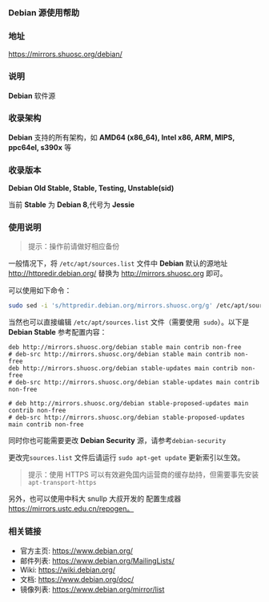 ### Debian 源使用帮助 

### 地址 

https://mirrors.shuosc.org/debian/

### 说明 

**Debian** 软件源

### 收录架构 

**Debian** 支持的所有架构，如 **AMD64 (x86_64), Intel x86, ARM, MIPS, ppc64el, s390x** 等

### 收录版本 

**Debian Old Stable, Stable, Testing, Unstable(sid)**

当前 **Stable** 为 **Debian 8**,代号为 **Jessie**

### 使用说明 

> 提示：操作前请做好相应备份


一般情况下，将 `/etc/apt/sources.list` 文件中 **Debian** 默认的源地址 http://httpredir.debian.org/ 替换为 http://mirrors.shuosc.org 即可。

可以使用如下命令：

```bash
sudo sed -i 's/httpredir.debian.org/mirrors.shuosc.org/g' /etc/apt/sources.list
```

当然也可以直接编辑 `/etc/apt/sources.list` 文件（需要使用` sudo`）。以下是 **Debian Stable** 参考配置内容：

    deb http://mirrors.shuosc.org/debian stable main contrib non-free
    # deb-src http://mirrors.shuosc.org/debian stable main contrib non-free
    deb http://mirrors.shuosc.org/debian stable-updates main contrib non-free
    # deb-src http://mirrors.shuosc.org/debian stable-updates main contrib non-free
    
    # deb http://mirrors.shuosc.org/debian stable-proposed-updates main contrib non-free
    # deb-src http://mirrors.shuosc.org/debian stable-proposed-updates main contrib non-free

同时你也可能需要更改 **Debian Security** 源，请参考`debian-security`

更改完`sources.list` 文件后请运行 ``sudo apt-get update`` 更新索引以生效。

> 提示：使用 HTTPS 可以有效避免国内运营商的缓存劫持，但需要事先安装 ``apt-transport-https``




另外，也可以使用中科大 snullp 大叔开发的 配置生成器 https://mirrors.ustc.edu.cn/repogen。

### 相关链接 

  * 官方主页: https://www.debian.org/
  * 邮件列表: https://www.debian.org/MailingLists/
  * Wiki: https://wiki.debian.org/
  * 文档: https://www.debian.org/doc/
  * 镜像列表: https://www.debian.org/mirror/list
